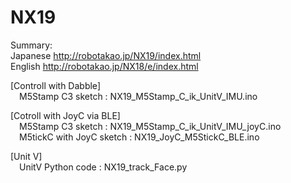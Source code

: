 # NX19
Summary:  
Japanese http://robotakao.jp/NX19/index.html  
English http://robotakao.jp/NX18/e/index.html

[Controll with Dabble]  
&emsp;M5Stamp C3 sketch : NX19_M5Stamp_C_ik_UnitV_IMU.ino

[Cotroll with JoyC via BLE]  
&emsp;M5Stamp C3 sketch : NX19_M5Stamp_C_ik_UnitV_IMU_joyC.ino  
&emsp;M5tickC with JoyC sketch : NX19_JoyC_M5StickC_BLE.ino  

[Unit V]  
&emsp;UnitV Python code : NX19_track_Face.py
